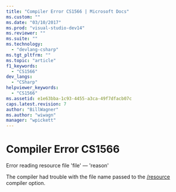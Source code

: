 ```yaml
---
title: "Compiler Error CS1566 | Microsoft Docs"
ms.custom: ""
ms.date: "03/10/2017"
ms.prod: "visual-studio-dev14"
ms.reviewer: ""
ms.suite: ""
ms.technology: 
  - "devlang-csharp"
ms.tgt_pltfrm: ""
ms.topic: "article"
f1_keywords: 
  - "CS1566"
dev_langs: 
  - "CSharp"
helpviewer_keywords: 
  - "CS1566"
ms.assetid: e1e63bba-1c93-4455-a3ca-49f7dfacb07c
caps.latest.revision: 7
author: "BillWagner"
ms.author: "wiwagn"
manager: "wpickett"
---
```

# Compiler Error CS1566
Error reading resource file 'file' — 'reason'  
  
 The compiler had trouble with the file name passed to the [/resource](../../csharp/language-reference/compiler-options/resource-csharp-compiler-options.md) compiler option.